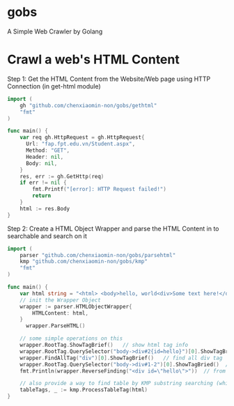 # gobs
A Simple Web Crawler by Golang

# Crawl a web's HTML Content
Step 1: Get the HTML Content from the Website/Web page using HTTP Connection (in get-html module)
```go
import (
    gh "github.com/chenxiaomin-non/gobs/gethtml"
    "fmt"
)

func main() {
    var req gh.HttpRequest = gh.HttpRequest{
      Url: "fap.fpt.edu.vn/Student.aspx",
      Method: "GET",
      Header: nil,
      Body: nil,
    }
    res, err := gh.GetHttp(req)
    if err != nil {
        fmt.Printf("[error]: HTTP Request failed!")
        return
    }
    html := res.Body
}
```

Step 2: Create a HTML Object Wrapper and parse the HTML Content in to searchable and search on it
```go
import (
    parser "github.com/chenxiaomin-non/gobs/parsehtml"
    kmp "github.com/chenxiaomin-non/gobs/kmp"
    "fmt"
)

func main() {
    var html string = "<html> <body>hello, world<div>Some text here!</div> <div id="hello"></div></body></html>"
    // init the Wrapper Object 
    wrapper := parser.HTMLObjectWrapper{
        HTMLContent: html,
    }
	  wrapper.ParseHTML()

    // some simple operations on this
    wrapper.RootTag.ShowTagBrief()   // show html tag info
    wrapper.RootTag.QuerySelector("body->div#2{id=hello}")[0].ShowTagBried()  // find div tag by the path
    wrapper.FindAllTag("div")[0].ShowTagBrief()   // find all div tag
    wrapper.RootTag.QuerySelector("body->div#1-2")[0].ShowTagBried()  // search tag by range
    fmt.Println(wrapper.ReverseFinding("<div id=\"hello\">"))  // from the tag content, find the path (for optimize finding content in large scale)

    // also provide a way to find table by KMP substring searching (which is faster, maybe)
    tableTags, _ := kmp.ProcessTableTag(html)
}
```
